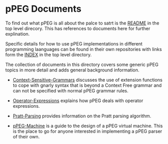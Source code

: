 #   pPEG Documents

To find out what pPEG is all about the palce to satrt is the [README] in the top level direcory. This has references to documents here for further explination.

Specific details for how to use pPEG implementations in different programming laanguages can be found in their own repositories with links form the [INDEX] in the top level directory.

The collection of documents in this directory covers some generic pPEG topics in more detail and adds general background information.

*   [Context-Sensitive-Grammars] discusses the use of extension functions to cope with gnarly syntax that is beyond a Context Free grammar and can not be specified with normal pPEG grammar rules.

*   [Operator-Expressions] explains how pPEG deals with operator expressions.

*   [Pratt-Parsing] provides information on the Pratt parsing algorithm.

*   [pPEG-Machine] is a guide to the design of a pPEG virtual machine. This is the place to go for anyone interested in implementing a pPEG parser of their own.


[README]: https://github.com/pcanz/pPEG/blob/master/Readme.md
[INDEX]: https://github.com/pcanz/pPEG/blob/master/INDEX.md
[Context-Sensitive-Grammars]: https://github.com/pcanz/pPEG/blob/master/docs/context-sensitive-grammars.md
[Operator-Expressions]: https://github.com/pcanz/pPEG/blob/master/docs/operator-expressions.md
[Pratt-Parsing]: https://github.com/pcanz/pPEG/blob/master/docs/PrattParsing.md
[pPEG-Machine]: https://github.com/pcanz/pPEG/blob/master/docs/pPEG-machine.md

